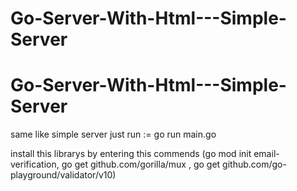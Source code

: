 # Go-Server-With-Html---Simple-Server

# Go-Server-With-Html---Simple-Server

same like simple server just run := go run main.go


install this librarys by entering this commends
(go mod init email-verification,
go get github.com/gorilla/mux ,
go get github.com/go-playground/validator/v10)
